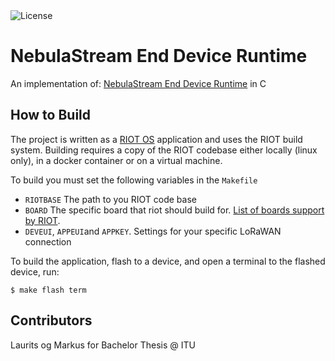 <img alt="License" src="https://img.shields.io/badge/license-MIT-brightgreen.svg"/>

# NebulaStream End Device Runtime
An implementation of: [NebulaStream End Device Runtime]( https://github.com/FlapKap/nebulastream-ed-runtime) in C

## How to Build
The project is written as a [RIOT OS](https://github.com/RIOT-OS/RIOT/blob/master/examples/lorawan/main.c) application and uses the RIOT build system. Building requires a copy of the RIOT codebase either locally (linux only), in a docker container or on a virtual machine.

To build you must set the following variables in the `Makefile`
- `RIOTBASE` The path to you RIOT code base
- `BOARD` The specific board that riot should build for. [List of boards support by RIOT](https://doc.riot-os.org/group__boards.html).
- `DEVEUI`, `APPEUI`and `APPKEY`. Settings for your specific LoRaWAN connection

To build the application, flash to a device, and open a terminal to the flashed device, run:

`$ make flash term`

## Contributors
Laurits og Markus for Bachelor Thesis @ ITU
